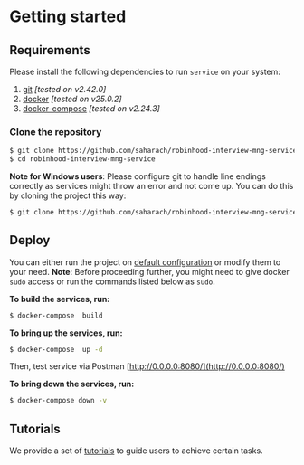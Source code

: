 
# Getting started

## Requirements


Please install the following dependencies to run `service` on your system:

1. [git](https://git-scm.com/) *[tested on v2.42.0]*
2. [docker](https://www.docker.com/) *[tested on v25.0.2]*
3. [docker-compose](https://docs.docker.com/compose/) *[tested on v2.24.3]*

### Clone the repository

```sh
$ git clone https://github.com/saharach/robinhood-interview-mng-service.git
$ cd robinhood-interview-mng-service
```

**Note for Windows users**: Please configure git to handle line endings correctly as services might throw an error and not come up. You can do this by cloning the project this way:

```sh
$ git clone https://github.com/saharach/robinhood-interview-mng-service.git --config core.autocrlf=input
```

## Deploy

You can either run the project on [default configuration](./docker-compose.yml) or modify them to your need.
**Note**: Before proceeding further, you might need to give docker `sudo` access or run the commands listed below as `sudo`.

**To build the services, run:**

```sh
$ docker-compose  build
```

**To bring up the services, run:**

```sh
$ docker-compose  up -d
```

Then, test service via Postman  [http://0.0.0.0:8080/](http://0.0.0.0:8080/)

**To bring down the services, run:**

```sh
$ docker-compose down -v
```

## Tutorials

We provide a set of [tutorials](./docs/tutorial.md) to guide users to achieve certain tasks.
